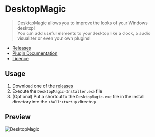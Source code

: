 # DesktopMagic
 
> DesktopMagic allows you to improve the looks of your Windows desktop!\
> You can add useful elements to your desktop like a clock, a audio visualizer or even your own plugins!

- [Releases](https://github.com/Stone-Red-Code/DesktopMagic/releases)
- [Plugin Documentation](https://github.com/Stone-Red-Code/DesktopMagic/wiki)
- [Licence](https://github.com/Stone-Red-Code/DesktopMagic/blob/main/LICENSE)

## Usage

1. Download one of the [releases](https://github.com/Stone-Red-Code/DesktopMagic/releases)
2. Execute the `DesktopMagic-Installer.exe` file
3. (Optional) Put a shortcut to the `DesktopMagic.exe` file in the install directory into the `shell:startup` directory

## Preview

![DesktopMagic](https://user-images.githubusercontent.com/56473591/120899825-e6a1e980-c631-11eb-9b8b-28a28a12a2b4.png)

